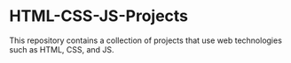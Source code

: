 # HTML-CSS-JS-Projects
This repository contains a collection of projects that use web technologies such as HTML, CSS, and JS.
